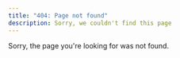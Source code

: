 ```yaml
---
title: "404: Page not found"
description: Sorry, we couldn't find this page
---
```


Sorry, the page you're looking for was not found.

